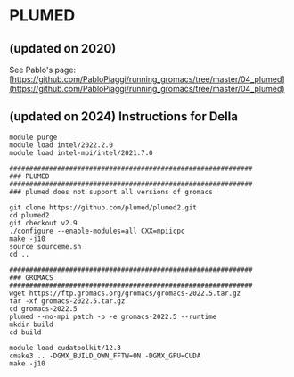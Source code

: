 # PLUMED


## (updated on 2020)
See Pablo's page: [https://github.com/PabloPiaggi/running_gromacs/tree/master/04_plumed](https://github.com/PabloPiaggi/running_gromacs/tree/master/04_plumed)

## (updated on 2024) Instructions for Della

```
module purge
module load intel/2022.2.0
module load intel-mpi/intel/2021.7.0

#############################################################
### PLUMED
#############################################################
### plumed does not support all versions of gromacs

git clone https://github.com/plumed/plumed2.git
cd plumed2
git checkout v2.9
./configure --enable-modules=all CXX=mpiicpc
make -j10
source sourceme.sh
cd ..

#############################################################
### GROMACS
#############################################################
wget https://ftp.gromacs.org/gromacs/gromacs-2022.5.tar.gz
tar -xf gromacs-2022.5.tar.gz
cd gromacs-2022.5
plumed --no-mpi patch -p -e gromacs-2022.5 --runtime
mkdir build 
cd build

module load cudatoolkit/12.3
cmake3 .. -DGMX_BUILD_OWN_FFTW=ON -DGMX_GPU=CUDA
make -j10

```
